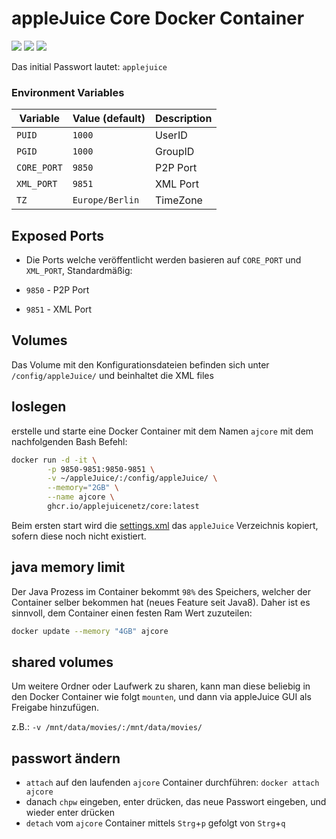 # appleJuice Core Docker Container

![](https://github.com/applejuicenetz/core/workflows/docker/badge.svg)
![](https://img.shields.io/docker/pulls/applejuicenetz/core)
![](https://img.shields.io/docker/image-size/applejuicenetz/core)


Das initial Passwort lautet: `applejuice`

### Environment Variables

| Variable    | Value (default) | Description |
|-------------|-----------------|-------------|
| `PUID`      | `1000`          | UserID      |
| `PGID`      | `1000`          | GroupID     |
| `CORE_PORT` | `9850`          | P2P Port    |
| `XML_PORT`  | `9851`          | XML Port    |
| `TZ`        | `Europe/Berlin` | TimeZone    |

## Exposed Ports

- Die Ports welche veröffentlicht werden basieren auf `CORE_PORT` und `XML_PORT`, Standardmäßig:

- `9850` - P2P Port
- `9851` - XML Port

## Volumes

Das Volume mit den Konfigurationsdateien befinden sich unter `/config/appleJuice/` und beinhaltet die XML files

## loslegen

erstelle und starte eine Docker Container mit dem Namen `ajcore` mit dem nachfolgenden Bash Befehl:

```bash
docker run -d -it \
        -p 9850-9851:9850-9851 \
        -v ~/appleJuice/:/config/appleJuice/ \
        --memory="2GB" \
        --name ajcore \
        ghcr.io/applejuicenetz/core:latest
```

Beim ersten start wird die [settings.xml](rootfs/app/settings.xml) das `appleJuice` Verzeichnis kopiert, sofern diese noch nicht existiert.

## java memory limit

Der Java Prozess im Container bekommt `98%` des Speichers, welcher der Container selber bekommen hat (neues Feature seit Java8).
Daher ist es sinnvoll, dem Container einen festen Ram Wert zuzuteilen:

```bash
docker update --memory "4GB" ajcore
```

## shared volumes

Um weitere Ordner oder Laufwerk zu sharen, kann man diese beliebig in den Docker Container wie folgt `mounten`, und dann via appleJuice GUI als Freigabe hinzufügen.

z.B.: `-v /mnt/data/movies/:/mnt/data/movies/`

## passwort ändern

- `attach` auf den laufenden `ajcore` Container durchführen: `docker attach ajcore`
- danach `chpw` eingeben, enter drücken, das neue Passwort eingeben, und wieder enter drücken
- `detach` vom `ajcore` Container mittels `Strg`+`p` gefolgt von `Strg`+`q`
